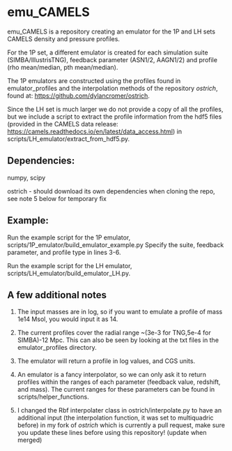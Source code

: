 # emu_CAMELS

emu_CAMELS is a repository creating an emulator for the 1P and LH sets CAMELS density and pressure profiles. 

For the 1P set, a different emulator is created for each simulation suite (SIMBA/IllustrisTNG), feedback parameter (ASN1/2, AAGN1/2) and profile (rho mean/median, pth mean/median).

The 1P emulators are constructed using the profiles found in emulator_profiles and the interpolation methods of the repository *ostrich*, found at: https://github.com/dylancromer/ostrich.

Since the LH set is much larger we do not provide a copy of all the profiles, but we include a script to extract the profile information from the hdf5 files (provided in the CAMELS data release: https://camels.readthedocs.io/en/latest/data_access.html) in scripts/LH_emulator/extract_from_hdf5.py. 

## Dependencies:

numpy, scipy

ostrich - should download its own dependencies when cloning the repo, see note 5 below for temporary fix

## Example:

Run the example script for the 1P emulator, scripts/1P_emulator/build_emulator_example.py
Specify the suite, feedback parameter, and profile type in lines 3-6.

Run the example script for the LH emulator, scripts/LH_emulator/build_emulator_LH.py. 

## A few additional notes
1. The input masses are in log, so if you want to emulate a profile of mass 1e14 Msol, you would input it as 14.

2. The current profiles cover the radial range ~(3e-3 for TNG,5e-4 for SIMBA)-12 Mpc. This can also be seen by looking at the txt files in the emulator_profiles directory.

3. The emulator will return a profile in log values, and CGS units. 

4. An emulator is a fancy interpolator, so we can only ask it to return profiles within the ranges of each parameter (feedback value, redshift, and mass). The current ranges for these parameters can be found in scripts/helper_functions.

5. I changed the Rbf interpolater class in ostrich/interpolate.py to have an additional input (the interpolation function, it was set to multiquadric before) in my fork of *ostrich* which is currently a pull request, make sure you update these lines before using this repository! (update when merged)